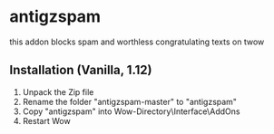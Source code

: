 # antigzspam


this addon blocks spam and worthless congratulating texts on twow

## Installation (Vanilla, 1.12)
1. Unpack the Zip file
2. Rename the folder "antigzspam-master" to "antigzspam"
3. Copy "antigzspam" into Wow-Directory\Interface\AddOns
4. Restart Wow
